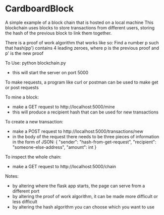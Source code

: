 # CardboardBlock

A simple example of a block chain that is hosted on a local machine
This blockchain uses blocks to store transactions from different users, storing the hash
of the previous block to link them together. 

There is a proof of work algorithm that works like so:
Find a number p such that hash(pp') contains 4 leading zeroes, where p is the previous proof
and p' is the new proof

To Use:
python blockchain.py
- this will start the server on port 5000

To make requests, a program like curl or postman can be used to make get or post requests

To mine a block:
- make a GET request to http://localhost:5000/mine
- this will produce a recipient hash that can be used for new transactions

To create a new transaction:
- make a POST request to http://localhost:5000/transactions/new
- in the body of the request there needs to be three pieces of information in the form of JSON:
{
  "sender": "hash-from-get-request",
  "recipient": "someone-else-address",
  "amount": int
}

To inspect the whole chain:
- make a GET request to http://localhost:5000/chain

Notes:
- by altering where the flask app starts, the page can serve from a different port
- by altering the proof of work algorithm, it can be made more difficult or less difficult
- by altering the hash algorithm you can choose which you want to use

